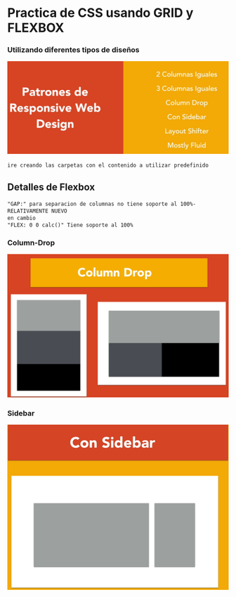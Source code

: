 # Practica de CSS usando GRID y FLEXBOX 

### Utilizando diferentes tipos de diseños

![alt text](img/image.png)

    ire creando las carpetas con el contenido a utilizar predefinido

## Detalles de Flexbox

    "GAP:" para separacion de columnas no tiene soporte al 100%- RELATIVAMENTE NUEVO
    en cambio
    "FLEX: 0 0 calc()" Tiene soporte al 100%

### Column-Drop

![alt text](img/column-drop.png)

### Sidebar

![alt text](img/sidebar.png) 
